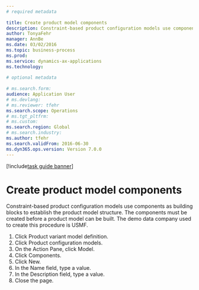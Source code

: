 ```yaml
--- 
# required metadata 
 
title: Create product model components
description: Constraint-based product configuration models use components as building blocks to establish the product model structure. 
author: TonyaFehr 
manager: AnnBe 
ms.date: 03/02/2016
ms.topic: business-process 
ms.prod:  
ms.service: dynamics-ax-applications 
ms.technology:  
 
# optional metadata 
 
# ms.search.form:   
audience: Application User 
# ms.devlang:  
# ms.reviewer: tfehr 
ms.search.scope: Operations 
# ms.tgt_pltfrm:  
# ms.custom:  
ms.search.region: Global
# ms.search.industry: 
ms.author: tfehr 
ms.search.validFrom: 2016-06-30 
ms.dyn365.ops.version: Version 7.0.0 
---
```


[!include[task guide banner](../../includes/task-guide-banner.md)]

# Create product model components

Constraint-based product configuration models use components as building blocks to establish the product model structure. The components must be created before a product model can be built. The demo data company used to create this procedure is USMF.

1. Click Product variant model definition.
2. Click Product configuration models.
3. On the Action Pane, click Model.
4. Click Components.
5. Click New.
6. In the Name field, type a value.
7. In the Description field, type a value.
8. Close the page.

